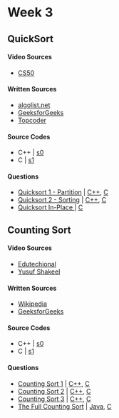 # Week 3

## QuickSort

#### Video Sources
- [CS50](https://www.youtube.com/watch?v=aQiWF4E8flQ)

#### Written Sources
- [algolist.net](http://www.algolist.net/Algorithms/Sorting/Quicksort) 
- [GeeksforGeeks](http://quiz.geeksforgeeks.org/quick-sort/)
- [Topcoder](https://www.topcoder.com/thrive/articles/Sorting)
 
#### Source Codes
- C++ | [s0](https://github.com/BedirT/AlgorithmsL/blob/master/Algorithms/Sorting/qSort.cpp)
- C | [s1](https://github.com/nadide/ACM-ICPC/blob/master/codes/sort_quickSort.c)

#### Questions
- [Quicksort 1 - Partition](https://www.hackerrank.com/challenges/quicksort1) | [C++](https://github.com/BedirT/AlgorithmsL/blob/master/Problems/HackerRank/Algorithms/Sorting/Quicksort%201%20-%20Partition.cpp), [C](https://github.com/nadide/ACM-ICPC/blob/master/problems/hackerrank/sorting/quickSort1_partition.c)
- [Quicksort 2 - Sorting](https://www.hackerrank.com/challenges/quicksort2) | [C++](https://github.com/BedirT/AlgorithmsL/blob/master/Problems/HackerRank/Algorithms/Sorting/Quicksort%202%20-%20Sorting.cpp), [C](https://github.com/nadide/ACM-ICPC/blob/master/problems/hackerrank/sorting/quickSort2_sorting.c)
- [Quicksort In-Place ](https://www.hackerrank.com/challenges/quicksort3) | [C](https://github.com/nadide/ACM-ICPC/blob/master/problems/hackerrank/sorting/quickSort_inPlace.c)


## Counting Sort

#### Video Sources
- [Edutechional](https://www.youtube.com/watch?v=zhDmVF_NdjM)
- [Yusuf Shakeel](https://www.youtube.com/watch?v=TTnvXY82dtM)

#### Written Sources
- [Wikipedia](https://en.wikipedia.org/wiki/Counting_sort)
- [GeeksforGeeks](http://www.geeksforgeeks.org/counting-sort/)
 
#### Source Codes
- C++ | [s0](https://github.com/BedirT/AlgorithmsL/blob/master/Algorithms/Sorting/countingSort.cpp)
- C | [s1](https://github.com/nadide/ACM-ICPC/blob/master/codes/sort_countingSort.c)

#### Questions
- [Counting Sort 1](https://www.hackerrank.com/challenges/countingsort1) | [C++](https://github.com/BedirT/AlgorithmsL/blob/master/Problems/HackerRank/Algorithms/Sorting/Counting%20Sort%201.cpp), [C](https://github.com/nadide/ACM-ICPC/blob/master/problems/hackerrank/sorting/countingSort1.c)
- [Counting Sort 2](https://www.hackerrank.com/challenges/countingsort2) | [C++](https://github.com/BedirT/AlgorithmsL/blob/master/Problems/HackerRank/Algorithms/Sorting/Counting%20Sort%202.cpp), [C](https://github.com/nadide/ACM-ICPC/blob/master/problems/hackerrank/sorting/countingSort2.c)   
- [Counting Sort 3](https://www.hackerrank.com/challenges/countingsort3) | [C++](https://github.com/BedirT/AlgorithmsL/blob/master/Problems/HackerRank/Algorithms/Sorting/Counting%20Sort%203.cpp), [C](https://github.com/nadide/ACM-ICPC/blob/master/problems/hackerrank/sorting/countingSort3.c)
- [The Full Counting Sort](https://www.hackerrank.com/challenges/countingsort4) | [Java](https://github.com/BedirT/AlgorithmsL/blob/master/Problems/HackerRank/Algorithms/Sorting/CountingSort4.java), [C](https://github.com/nadide/ACM-ICPC/blob/master/problems/hackerrank/sorting/theFullCountingSort.c)
